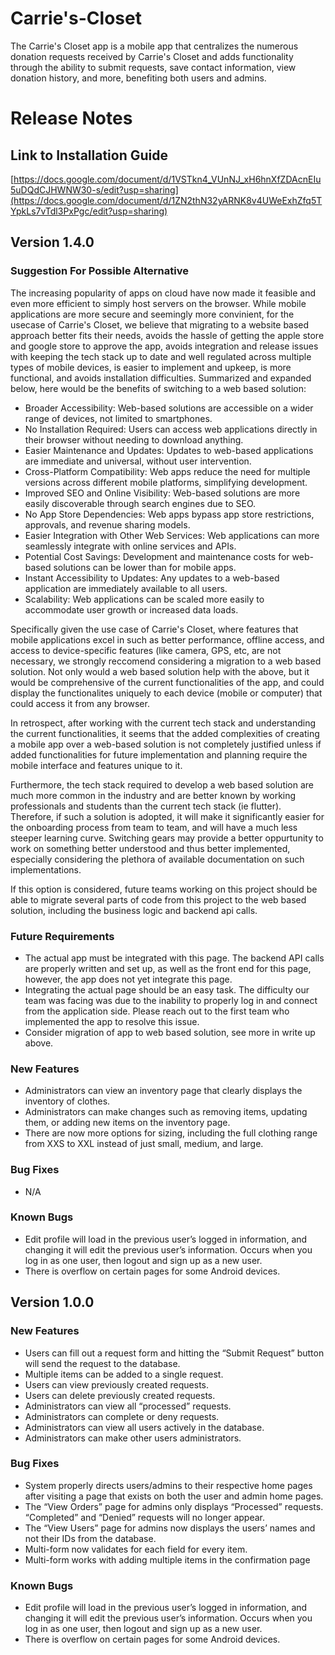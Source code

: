 # Carrie's-Closet
The Carrie's Closet app is a mobile app that centralizes the numerous donation requests received by Carrie's Closet and adds functionality
through the ability to submit requests, save contact information, view donation history, and more, benefiting both users and admins.


# Release Notes

## Link to Installation Guide
[https://docs.google.com/document/d/1VSTkn4_VUnNJ_xH6hnXfZDAcnEIu5uDQdCJHWNW30-s/edit?usp=sharing](https://docs.google.com/document/d/1ZN2thN32yARNK8v4UWeExhZfq5TYpkLs7vTdl3PxPgc/edit?usp=sharing)

## Version 1.4.0

### Suggestion For Possible Alternative
The increasing popularity of apps on cloud have now made it feasible and even more efficient to simply host servers on the browser. While mobile applications are more secure and seemingly more convinient, for the usecase of Carrie's Closet, we believe that migrating to a website based approach better fits their needs, avoids the hassle of getting the apple store and google store to approve the app, avoids integration and release issues with keeping the tech stack up to date and well regulated across multiple types of mobile devices, is easier to implement and upkeep, is more functional, and avoids installation difficulties. Summarized and expanded below, here would be the benefits of switching to a web based solution:

- Broader Accessibility: Web-based solutions are accessible on a wider range of devices, not limited to smartphones.
- No Installation Required: Users can access web applications directly in their browser without needing to download anything.
- Easier Maintenance and Updates: Updates to web-based applications are immediate and universal, without user intervention.
- Cross-Platform Compatibility: Web apps reduce the need for multiple versions across different mobile platforms, simplifying development.
- Improved SEO and Online Visibility: Web-based solutions are more easily discoverable through search engines due to SEO.
- No App Store Dependencies: Web apps bypass app store restrictions, approvals, and revenue sharing models.
- Easier Integration with Other Web Services: Web applications can more seamlessly integrate with online services and APIs.
- Potential Cost Savings: Development and maintenance costs for web-based solutions can be lower than for mobile apps.
- Instant Accessibility to Updates: Any updates to a web-based application are immediately available to all users.
- Scalability: Web applications can be scaled more easily to accommodate user growth or increased data loads.

Specifically given the use case of Carrie's Closet, where features that mobile applications excel in such as better performance, offline access, and access to device-specific features (like camera, GPS, etc, are not necessary, we strongly reccomend considering a migration to a web based solution. Not only would a web based solution help with the above, but it would be comprehensive of the current functionalities of the app, and could display the functionalites uniquely to each device (mobile or computer) that could access it from any browser.

In retrospect, after working with the current tech stack and understanding the current functionalities, it seems that the added complexities of creating a mobile app over a web-based solution is not completely justified unless if added functionalities for future implementation and planning require the mobile interface and features unique to it.

Furthermore, the tech stack required to develop a web based solution are much more common in the industry and are better known by working professionals and students than the current tech stack (ie flutter). Therefore, if such a solution is adopted, it will make it significantly easier for the onboarding process from team to team, and will have a much less steeper learning curve. Switching gears may provide a better oppurtunity to work on something better understood and thus better implemented, especially considering the plethora of available documentation on such implementations.

If this option is considered, future teams working on this project should be able to migrate several parts of code from this project to the web based solution, including the business logic and backend api calls.

### Future Requirements
- The actual app must be integrated with this page. The backend API calls are properly written and set up, as well as the front end for this page, however, the app does not yet integrate this page.
- Integrating the actual page should be an easy task. The difficulty our team was facing was due to the inability to properly log in and connect from the application side. Please reach out to the first team who implemented the app to resolve this issue.
- Consider migration of app to web based solution, see more in write up above.

### New Features

- Administrators can view an inventory page that clearly displays the inventory of clothes.
- Administrators can make changes such as removing items, updating them, or adding new items on the inventory page.
- There are now more options for sizing, including the full clothing range from XXS to XXL instead of just small, medium, and large.

### Bug Fixes

- N/A

### Known Bugs

- Edit profile will load in the previous user’s logged in information, and changing it will edit the previous user’s information. Occurs when you log in as one user, then logout and sign up as a new user.
- There is overflow on certain pages for some Android devices.

## Version 1.0.0

### New Features

- Users can fill out a request form and hitting the “Submit Request” button will send the request to the database.
- Multiple items can be added to a single request.
- Users can view previously created requests.
- Users can delete previously created requests.
- Administrators can view all “processed” requests.
- Administrators can complete or deny requests.
- Administrators can view all users actively in the database.
- Administrators can make other users administrators.

### Bug Fixes

- System properly directs users/admins to their respective home pages after visiting a page that exists on both the user and admin home pages.
- The “View Orders” page for admins only displays “Processed” requests. “Completed” and “Denied” requests will no longer appear.
- The “View Users” page for admins now displays the users’ names and not their IDs from the database.
- Multi-form now validates for each field for every item.
- Multi-form works with adding multiple items in the confirmation page

### Known Bugs

- Edit profile will load in the previous user’s logged in information, and changing it will edit the previous user’s information. Occurs when you log in as one user, then logout and sign up as a new user.
- There is overflow on certain pages for some Android devices.
